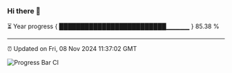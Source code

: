 ### Hi there 👋

⏳ Year progress { █████████████████████████▁▁▁▁▁ } 85.38 %

---

⏰ Updated on Fri, 08 Nov 2024 11:37:02 GMT

![Progress Bar CI](https://github.com/IshwaranRudhara/GIT-ACTION/workflows/Progress%20Bar%20CI/badge.svg)
